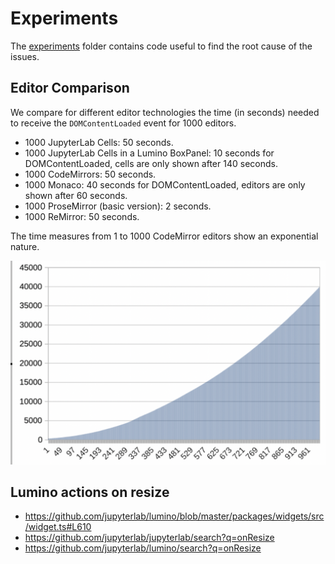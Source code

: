 # Experiments

The [experiments](https://github.com/jupyterlab/benchmarks/tree/master/experiments) folder contains code useful to find the root cause of the issues.

## Editor Comparison

We compare for different editor technologies the time (in seconds) needed to receive the `DOMContentLoaded` event for 1000 editors.

- 1000 JupyterLab Cells: 50 seconds.
- 1000 JupyterLab Cells in a Lumino BoxPanel: 10 seconds for DOMContentLoaded, cells are only shown after 140 seconds.
- 1000 CodeMirrors: 50 seconds.
- 1000 Monaco: 40 seconds for DOMContentLoaded, editors are only shown after 60 seconds.
- 1000 ProseMirror (basic version): 2 seconds.
- 1000 ReMirror: 50 seconds.

The time measures from 1 to 1000 CodeMirror editors show an exponential nature.

![](images/codemirrors.png "")

## Lumino actions on resize

- https://github.com/jupyterlab/lumino/blob/master/packages/widgets/src/widget.ts#L610  
- https://github.com/jupyterlab/jupyterlab/search?q=onResize  
- https://github.com/jupyterlab/lumino/search?q=onResize  

